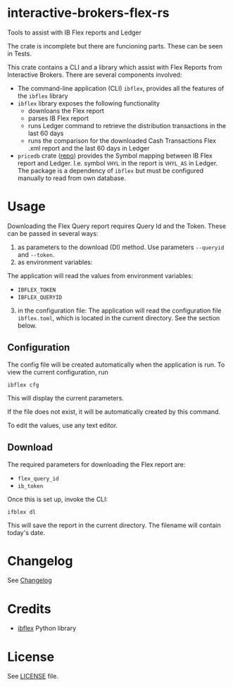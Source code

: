 # interactive-brokers-flex-rs
Tools to assist with IB Flex reports and Ledger

The crate is incomplete but there are funcioning parts. These can be seen in Tests.

This crate contains a CLI and a library which assist with Flex Reports from Interactive Brokers.
There are several components involved:

- The command-line application (CLI) `ibflex`, provides all the features of the `ibflex` library
- `ibflex` library exposes the following functionality
  - downloans the Flex report
  - parses IB Flex report
  - runs Ledger command to retrieve the distribution transactions in the last 60 days
  - runs the comparison for the downloaded Cash Transactions Flex .xml report and the last 60 days in Ledger
- `pricedb` crate ([repo](https://github.com/alensiljak/pricedb-rust)) provides the Symbol mapping between IB Flex report and Ledger. I.e. symbol `VHYL` in the report is `VHYL_AS` in Ledger. The package is a dependency of `ibflex` but must be configured manually to read from own database.

# Usage

Downloading the Flex Query report requires Query Id and the Token. These can be passed in several ways:

1) as parameters to the download (Dl) method. Use parameters `--queryid` and `--token`.
2) as environment variables:

  The application will read the values from environment variables:

  - `IBFLEX_TOKEN`
  - `IBFLEX_QUERYID`

3) in the configuration file: The application will read the configuration file `ibflex.toml`, which is located in the current directory. See the section below.

## Configuration

The config file will be created automatically when the application is run. 
To view the current configuration, run

```
ibflex cfg
```

This will display the current parameters. 

If the file does not exist, it will be automatically created by this command.

To edit the values, use any text editor.

## Download

The required parameters for downloading the Flex report are:

- `flex_query_id`
- `ib_token`

Once this is set up, invoke the CLI:

```
ifblex dl
```

This will save the report in the current directory. The filename will contain today's date.

# Changelog

See [Changelog](CHANGELOG.md)

# Credits

- [ibflex](https://github.com/csingley/ibflex) Python library

# License

See [LICENSE](LICENSE) file.
